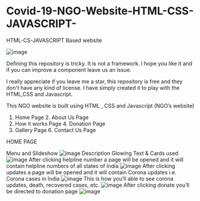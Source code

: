 # Covid-19-NGO-Website-HTML-CSS-JAVASCRIPT-
HTML-CS-JAVASCRIPT Based website

![image](https://user-images.githubusercontent.com/64529469/105627556-a64d8600-5e5d-11eb-8468-c0eab2dc2992.png)

Defining this repository is tricky. It is not a framework. I hope you like it and if you can improve a component leave us an issue.

I really appreciate if you leave me a star, this repository is free and they don't have any kind of license. I have simply created it to play with the HTML,CSS and Javascript.

This NGO website is built using HTML , CSS and Javascript
 (NGO’s website)	
1. Home Page	 			2. About Us Page
3. How it works Page		4. Donation Page
5. Gallery Page			6. Contact Us Page

HOME PAGE 

Menu and Slideshow 
![image](https://user-images.githubusercontent.com/64529469/105627723-8bc7dc80-5e5e-11eb-9f38-5956d350c176.png)
Description Glowing Text & Cards used
![image](https://user-images.githubusercontent.com/64529469/105630221-f3395880-5e6d-11eb-9e69-e39c700bd342.png)
After clicking helpline number a page will be opened and it will contain helpline numbers of all states of India
![image](https://user-images.githubusercontent.com/64529469/105630261-224fca00-5e6e-11eb-942a-098f70c2ce78.png)
After clicking updates a page will be opened and it will contain Corona updates i.e. Corona cases in India
![image](https://user-images.githubusercontent.com/64529469/105630274-3a274e00-5e6e-11eb-810e-76ec7feb42f8.png)
This is how you’ll able to see corona updates, death, recovered cases, etc.
![image](https://user-images.githubusercontent.com/64529469/105630293-51fed200-5e6e-11eb-932d-a394a2c7a41e.png)
After clicking donate you’ll be directed to donation page 
![image](https://user-images.githubusercontent.com/64529469/105630313-78bd0880-5e6e-11eb-8b92-f65d60f40ca2.png)

